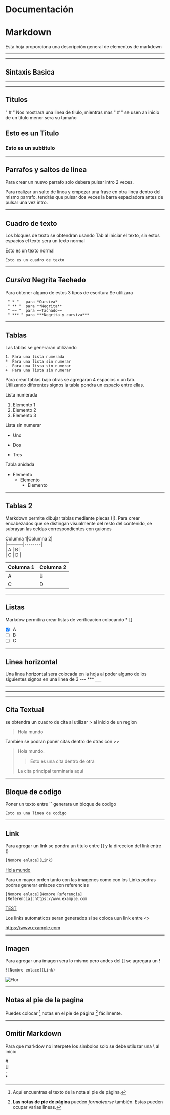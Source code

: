 # Documentación
[Docsaurius]: https://danielhu7.github.io/Markdown-test/docsaurius-test/build/

# Markdown

Esta hoja proporciona una descripción general de elementos de markdown

---
---

## Sintaxis Basica

---
---

## Titulos

 " # " Nos mostrara una linea de tilulo,  mientras mas " # " se usen an inicio de un titulo menor sera su tamaño

## Esto es un Titulo

### Esto es un subtitulo

---

## Parrafos y saltos de linea

Para crear un nuevo parrafo solo debera pulsar intro 2 veces.

Para realizar un salto de linea y empezar una frase en otra linea dentro del mismo parrafo, tendrás que pulsar dos veces la barra espaciadora antes de pulsar una vez intro.

---

## Cuadro de texto

 Los bloques de texto se obtendran usando Tab al iniciar el texto, sin estos espacios el texto sera un texto normal

Esto es un texto normal

    Esto es un cuadro de texto

---

## *Cursiva* **Negrita** ~~Tachado~~

Para obtener alguno de estos 3 tipos de escritura Se utilizara

     " * "   para *Cursiva*
     " ** "  para **Negrita**
     " ~~ "  para ~~Tachado~~
     " *** " para ***Negrita y cursiva***

---

## Tablas

 Las tablas se generaran utilizando

    1. Para una lista numerada
    *  Para una lista sin numerar
    -  Para una lista sin numerar
    +  Para una lista sin numerar

Para crear tablas bajo otras se agregaran 4 espacios o un tab.  
Utilizando diferentes signos la tabla pondra un espacio entre ellas.

 Lista numerada

1. Elemento 1
2. Elemento 2
3. Elemento 3

 Lista sin numerar

* Uno
- Dos
+ Tres

Tabla anidada

- Elemento
    - Elemento
        - Elemento

---

## Tablas 2

Markdown permite dibujar tablas mediante plecas (|). Para crear encabezados que se distingan visualmente del resto del contenido, se subrayan las celdas correspondientes con guiones

Columna 1|Columna 2|  
\|--------|--------|  
\|    A    |    B    |  
\|    C    |    D    |  

Columna 1|Columna 2|
|--------|--------|
|    A    |    B    |
|    C    |    D    |

---

## Listas

Markdow permitira crear listas de verificacion colocando * []

* [x] A  
* [ ] B  
* [ ] C  

---

## Linea horizontal

Una linea horizontal sera colocada en la hoja al poder alguno de los siguientes signos en una linea de 3 --- *** ___

---
---
---

## Cita Textual

se obtendra un cuadro de cita al utilizar > al inicio de un reglon 

> Hola mundo

Tambien se podran poner citas dentro de otras con >>

> Hola mundo.
>
>> Esto es una cita dentro de otra
>
> La cita principal terminaria aqui

---

## Bloque de codigo

Poner un texto entre `` generara un bloque de codigo

`Esto es una linea de codigo`

---

## Link

Para agregar un link se pondra un titulo entre [] y la direccion del link entre ()

    [Nombre enlace](Link)

[Hola mundo](https://www.google.com/search?client=firefox-b-d&q=Hola+mundo)

Para un mayor orden tanto con las imagenes como con los Links podras podras generar enlaces con referencias

    [Nombre enlace][Nombre Referencia]  
    [Referencia]:https://www.example.com

[TEST][Blog]


[Blog]: https://www.example.com/

Los links automaticos seran generados si se coloca uun link entre <>

<https://www.example.com>


---

## Imagen

Para agregar una imagen sera lo mismo pero andes del [] se agregara un !

    ![Nombre enlace](Link)

![Flor](https://upload.wikimedia.org/wikipedia/commons/thumb/5/51/Nelumno_nucifera_open_flower_-_botanic_garden_adelaide.jpg/1200px-Nelumno_nucifera_open_flower_-_botanic_garden_adelaide.jpg)

---

## Notas al pie de la pagina

Puedes colocar [^Nota1] notas en el pie de página [^Nota2] fácilmente.  

[^Nota1]: Aquí encuentras el texto de la nota al pie de página.  

[^Nota2]: **Las notas de pie de página** pueden *formatearse* también.
Estas pueden ocupar varias líneas.

---

## Omitir Markdown

Para que markdow no interpete los simbolos solo se debe utiluzar una \ al inicio  

\#  
\[]  
\-  
\*  
